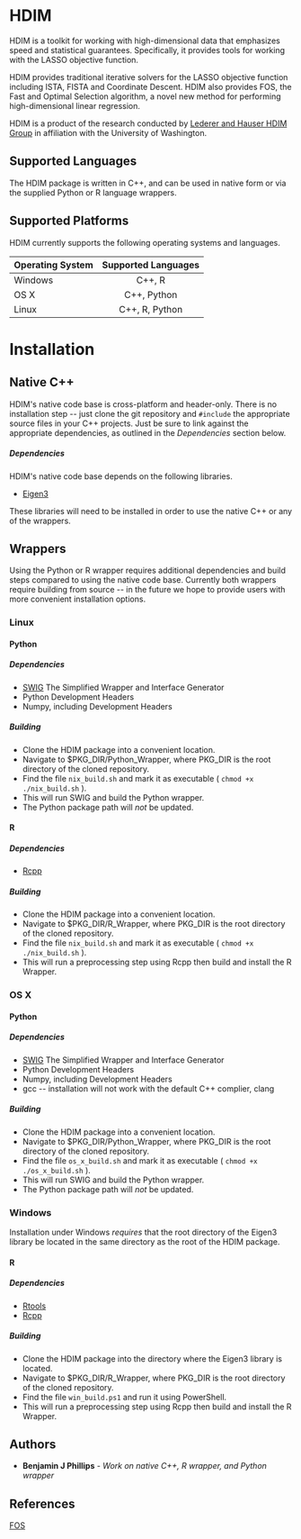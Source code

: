 # HDIM

HDIM is a toolkit for working with high-dimensional data that emphasizes
speed and statistical guarantees. Specifically, it provides tools for working
with the LASSO objective function.

HDIM provides traditional iterative solvers for the LASSO objective function
 including ISTA, FISTA and Coordinate Descent. HDIM also provides FOS,
  the Fast and Optimal Selection algorithm, a novel new method
for performing high-dimensional linear regression.

HDIM is a product of the research conducted by
[Lederer and Hauser HDIM Group]( https://lederer.stat.washington.edu/ )
in affiliation with the University of Washington.

## Supported Languages

The HDIM package is written in C++, and can be used in native form or via
the supplied Python or R language wrappers.

## Supported Platforms

HDIM currently supports the following operating systems and languages.

| Operating System | Supported Languages |
| ---------------- |:-------------------:|
| Windows          | C++, R              |
| OS X             | C++, Python         |
| Linux            | C++, R, Python      |

# Installation

## Native C++

HDIM's native code base is cross-platform and header-only.
 There is no installation step -- just clone the git repository and `#include`
 the appropriate source files in your C++ projects. Just be sure to link against the
appropriate dependencies, as outlined in the *Dependencies* section below.

##### Dependencies

HDIM's native code base depends on the following libraries.

* [Eigen3](http://eigen.tuxfamily.org/index.php?title=Main_Page)

These libraries will need to be installed in order to use the native C++
 or any of the wrappers.

## Wrappers

Using the Python or R wrapper requires additional dependencies and build steps
compared to using the native code base. Currently both wrappers require building from source --
 in the future we hope to provide users with more convenient installation options.

### Linux

#### Python

##### Dependencies

* [SWIG](http://www.swig.org/download.html) The Simplified Wrapper and Interface Generator
* Python Development Headers
* Numpy, including Development Headers

##### Building

- Clone the HDIM package into a convenient location.
- Navigate to $PKG_DIR/Python_Wrapper, where PKG_DIR is the root directory of the cloned repository.
- Find the file `nix_build.sh` and mark it as executable ( `chmod +x ./nix_build.sh` ).
- This will run SWIG and build the Python wrapper.
- The Python package path will *not* be updated.

#### R

##### Dependencies

* [Rcpp](https://cran.r-project.org/web/packages/Rcpp/index.html)

##### Building

- Clone the HDIM package into a convenient location.
- Navigate to $PKG_DIR/R_Wrapper, where PKG_DIR is the root directory of the cloned repository.
- Find the file `nix_build.sh` and mark it as executable ( `chmod +x ./nix_build.sh` ).
- This will run a preprocessing step using Rcpp then build and install the R Wrapper.

### OS X

#### Python

##### Dependencies

* [SWIG](http://www.swig.org/download.html) The Simplified Wrapper and Interface Generator
* Python Development Headers
* Numpy, including Development Headers
* gcc -- installation will not work with the default C++ complier, clang

##### Building

- Clone the HDIM package into a convenient location.
- Navigate to $PKG_DIR/Python_Wrapper, where PKG_DIR is the root directory of the cloned repository.
- Find the file `os_x_build.sh` and mark it as executable ( `chmod +x ./os_x_build.sh` ).
- This will run SWIG and build the Python wrapper.
- The Python package path will *not* be updated.

### Windows

Installation under Windows *requires* that the root directory of the Eigen3 library
be located in the same directory as the root of the HDIM package.

#### R

##### Dependencies

* [Rtools](https://cran.r-project.org/bin/windows/Rtools/)
* [Rcpp](https://cran.r-project.org/web/packages/Rcpp/index.html)

##### Building

- Clone the HDIM package into the directory where the Eigen3 library is located.
- Navigate to $PKG_DIR/R_Wrapper, where PKG_DIR is the root directory of the cloned repository.
- Find the file `win_build.ps1` and run it using PowerShell.
- This will run a preprocessing step using Rcpp then build and install the R Wrapper.

## Authors

* **Benjamin J Phillips** - *Work on native C++, R wrapper, and Python wrapper*

## References

[FOS](https://arxiv.org/abs/1609.07195)

